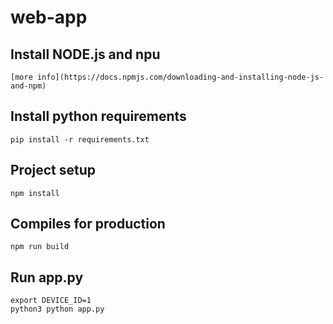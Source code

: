 # web-app


## Install NODE.js and npu
```
[more info](https://docs.npmjs.com/downloading-and-installing-node-js-and-npm)
```


## Install python requirements
```
pip install -r requirements.txt
```

## Project setup
```
npm install
```

## Compiles for production
```
npm run build
```

## Run app.py
```
export DEVICE_ID=1
python3 python app.py
```




